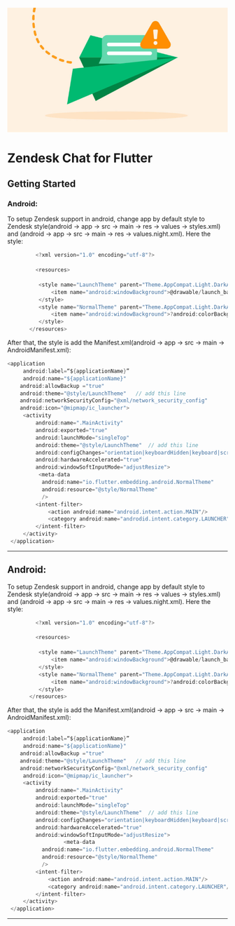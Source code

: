 ![Logo](https://github.com/sudheer11002/Zendesk_Pkg/blob/main/message.jpeg)


# Zendesk Chat for Flutter
## Getting Started #
### Android:

 To setup Zendesk support in android, change app by default style to Zendesk style(android -> app -> src -> main ->  res -> values -> styles.xml)
 and (android -> app -> src -> main -> res -> values.night.xml). Here the style:
 

```dart
         <?xml version="1.0" encoding="utf-8"?>

         <resources>

          <style name="LaunchTheme" parent="Theme.AppCompat.Light.DarkActionBar">
              <item name="android:windowBackground">@drawable/launch_background</item>
          </style>
          <style name="NormalTheme" parent="Theme.AppCompat.Light.DarkActionBar">
              <item name="android:windowBackground">?android:colorBackground</item>
          </style>
       </resources>

```
After that, the style is add the Manifest.xml(android -> app -> src -> main -> AndroidManifest.xml):

```dart
<application
     android:label=“${applicationName}”
     android:name="${applicationName}"
    android:allowBackup ="true"
    android:theme="@style/LaunchTheme"   // add this line 
    android:networkSecurityConfig="@xml/network_security_config"
    android:icon="@mipmap/ic_launcher">
     <activity
         android:name=".MainActivity"
         android:exported="true"
         android:launchMode="singleTop"
         android:theme="@style/LaunchTheme"  // add this line 
         android:configChanges="orientation|keyboardHidden|keyboard|screenSize|smallestScreenSize|locale|layoutDirection|fontScale|screenLayout|density|uiMode"
         android:hardwareAccelerated="true"
         android:windowSoftInputMode="adjustResize">
          <meta-data
           android:name="io.flutter.embedding.android.NormalTheme"
           android:resource="@style/NormalTheme"
           />
         <intent-filter>
             <action android:name="android.intent.action.MAIN"/>
             <category android:name="androdid.intent.category.LAUNCHER"/>
         </intent-filter>
     </activity>
 </application>
```
<hr style="border:1px  grey">








## Android:

 To setup Zendesk support in android, change app by default style to Zendesk style(android -> app -> src -> main ->  res -> values -> styles.xml)
 and (android -> app -> src -> main -> res -> values.night.xml). Here the style:
 

```dart
         <?xml version="1.0" encoding="utf-8"?>

         <resources>

          <style name="LaunchTheme" parent="Theme.AppCompat.Light.DarkActionBar">
              <item name="android:windowBackground">@drawable/launch_background</item>
          </style>
          <style name="NormalTheme" parent="Theme.AppCompat.Light.DarkActionBar">
              <item name="android:windowBackground">?android:colorBackground</item>
          </style>
       </resources>

```
After that, the style is add the Manifest.xml(android -> app -> src -> main -> AndroidManifest.xml):

```dart
<application
     android:label=“${applicationName}”
     android:name="${applicationName}"
    android:allowBackup ="true"
    android:theme="@style/LaunchTheme"   // add this line 
    android:networkSecurityConfig="@xml/network_security_config"
     android:icon="@mipmap/ic_launcher">
     <activity
         android:name=".MainActivity"
         android:exported="true"
         android:launchMode="singleTop"
         android:theme="@style/LaunchTheme"  // add this line 
         android:configChanges="orientation|keyboardHidden|keyboard|screenSize|smallestScreenSize|locale|layoutDirection|fontScale|screenLayout|density|uiMode"
         android:hardwareAccelerated="true"
         android:windowSoftInputMode="adjustResize">
                  <meta-data
           android:name="io.flutter.embedding.android.NormalTheme"
           android:resource="@style/NormalTheme"
           />
         <intent-filter>
             <action android:name="android.intent.action.MAIN"/>
             <category android:name="android.intent.category.LAUNCHER"/>
         </intent-filter>
     </activity>
 </application>
```
<hr style="border:1px  grey">










